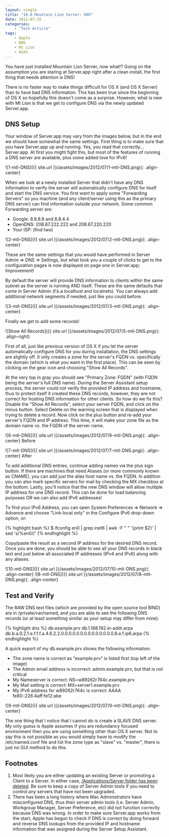 ```yaml
---
layout: single
title: "10.8 Mountain Lion Server: DNS"
date: 2012-07-25
categories:
    - "Tech Article"
tags:
    - Apple
    - DNS
    - Mt Lion
    - OSXS
---
```


You have just installed Mountain Lion Server, now what!? Going on the assumption you are staring at Server.app right after a clean install, the first thing that needs attention is DNS!

There is no faster way to make things difficult for OS X (and OS X Server) than to have bad DNS information. This has been true since the beginning of OS X so hopefully this doesn't come as a surprise. However, what is new with Mt Lion is that we get to configure DNS via the newly updated Server.app.

DNS Setup
---

Your window of Server.app may vary from the images below, but in the end we should have somewhat the same settings. First thing is to make sure that you have Server.app up and running. Yes, you read that correctly... Server.app. At first you might fight this, but most of the features of running a DNS server are available, plus some added love for IPv6!

![1-mtl-DNS]({{ site.url }}/assets/images/2012/07/1-mtl-DNS.png){: .align-center}

When we look at a newly installed Server that didn't have any DNS information to verify the server will automatically configure DNS for itself and start the DNS service. You first want to apply some "Forwarding Servers" so you machine (and any client/server using this as the primary DNS server) can find information outside your network. Some common Forwarding server are:

- Google: 8.8.8.8 and 8.8.4.4
- OpenDNS: 208.67.222.222 and 208.67.220.220
- Your ISP: (find two)

![2-mtl-DNS]({{ site.url }}/assets/images/2012/07/2-mtl-DNS.png){: .align-center}

These are the same settings that you would have performed in Server Admin => DNS => Settings, but what took you a couple of clicks to get to the configuration pages is now displayed on page one in Server.app; Improvement!

By default the server will provide DNS information to clients within the same subnet as the server is running AND itself. These are the same defaults that come in Server Admin (f.k.a localhost and localnets). You can always add additional network segments if needed, just like you could before.

![3-mtl-DNS]({{ site.url }}/assets/images/2012/07/3-mtl-DNS.png){: .align-center}

Finally we get to add some records!

![Show All Records]({{ site.url }}/assets/images/2012/07/5-mtl-DNS.png){: .align-right}

First of all, just like previous version of OS X if you let the server automatically configure DNS for you during installation, the DNS settings are slightly off. It only creates a zone for the server's FQDN vs. specifically the domain (which is what you want in the first place). This can be seen by clicking on the gear icon and choosing "Show All Records".

At the very top in gray you should see "Primary Zone: FQDN" (with FQDN being the server's full DNS name). During the Server Assistant setup process, the server could not verify the provided IP address and hostname, thus to protect itself it created these DNS records, however, they are not correct for hosting DNS information for other clients. So how do we fix this? Disable the "Show All Records", select your server FQDN, and click on the minus button. Select Delete on the warning screen that is displayed when trying to delete a record. Now click on the plus button and re-add your server's FQDN and IP address. This time, it will make your zone file as the domain name vs. the FQDN of the server name.

![6-mtl-DNS]({{ site.url }}/assets/images/2012/07/6-mtl-DNS.png){: .align-center}
Before

![7-mtl-DNS]({{ site.url }}/assets/images/2012/07/7-mtl-DNS.png){: .align-center}
After

To add additional DNS entries, continue adding names via the plus sign button. If there are machines that need Aliases (or more commonly known as CNAME), you can add just the alias host name vs. the FQDN. In addition you can also mark specific servers for mail by checking the MX checkbox at the bottom. Lastly, you'll notice that the new DNS window will allow multiple IP address for one DNS record. This can be done for load balancing purposes OR we can also add IPv6 addresses!

To find your IPv6 Address, you can open System Preferences => Network => Advance and choose "Link-local only" in the Configure IPv6 drop-down option, or:

{% highlight bash %}
$ ifconfig en0 | grep inet6 | awk -F " " '{print $2}' | sed 's/%en0//'
{% endhighlight %}

Copy/paste the result as a second IP address for the desired DNS record. Once you are done, you should be able to see all your DNS records in black text and just below all associated IP addresses (IPv4 and IPv6) along with any aliases.

![10-mtl-DNS]({{ site.url }}/assets/images/2012/07/10-mtl-DNS.png){: .align-center}
![8-mtl-DNS]({{ site.url }}/assets/images/2012/07/8-mtl-DNS.png){: .align-center}

Test and Verify
---

The RAW DNS text files (which are provided by the open source tool BIND) are in /private/var/named, and you are able to see the following DNS records (or at least something similar as your setup may differ from mine):

{% highlight dns %}
db.example.prv
db.1.168.192.in-addr.arpa
db.b.a.0.2.1.e.f.f.f.a.4.6.2.2.0.0.0.0.0.0.0.0.0.0.0.0.0.0.8.e.f.ip6.arpa
{% endhighlight %}

A quick export of my db.example.prv shows the following information:

- The zone name is correct as "example.prv" is listed first (top left of the image)
- The Admin email address is incorrect: admin.example.prv, but that is not critical
- My Nameserver is correct: NS=w89262r764c.example.prv
- My Mail setting is correct: MX=server1.example.prv
- My IPv6 address for w89262r764c is correct: AAAA fe80::226:4aff:fe12:abe

![9-mtl-DNS]({{ site.url }}/assets/images/2012/07/9-mtl-DNS.png){: .align-center}

The one thing that I notice that I cannot do is create a SLAVE DNS server. My only guess is Apple assumes if you are redundancy focused environment then you are using something other than OS X server. Not to say this is not possible as you would simply have to modify the /etc/named.conf file and list the zone type as "slave" vs. "master", there is just no GUI method to do this.

Footnotes
---

1.  Most likely you are either updating an existing Server or promoting a Client to a Server. In either case, [/Applications/Server folder has been deleted][apd41CA43B8-DAD1-495E-940F-5BB3339DC2AB]. Be sure to keep a copy of Server Admin tools if you need to control any servers that have not been upgraded.
2.  There has been a long history where Mac Administrators have misconfigured DNS, thus their server admin tools (i.e. Server Admin, Workgroup Manager, Server Preference, etc) did not function correctly because DNS was wrong. In order to make sure Server.app works from the start, Apple has begun to check if DNS is correct by doing forward and reverse DNS lookups from the provided IP and hostname information that was assigned during the Server Setup Assistant.

[apd41CA43B8-DAD1-495E-940F-5BB3339DC2AB]: http://help.apple.com/advancedserveradmin/mac/10.8/#apd41CA43B8-DAD1-495E-940F-5BB3339DC2AB